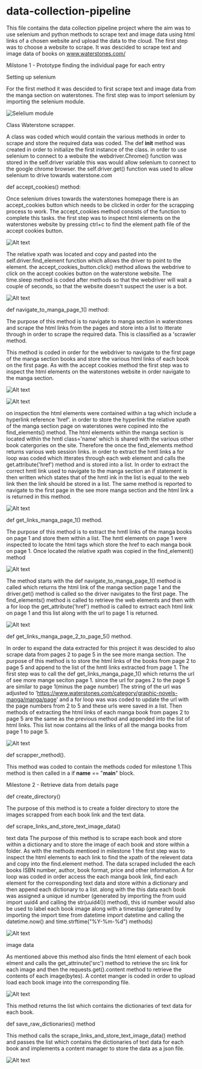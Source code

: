# data-collection-pipeline

This file contains the data collection pipeline project where the aim was to use selenium and python methods to scrape text and image data using html links of a chosen website and upload the data to the cloud. The first step was to choose a website to scrape. It was descided to scrape text and image data of books on www.waterstones.com/

Milstone 1 - Prototype finding the individual page for each entry

Setting up selenium

For the first method it was descided to first scrape text and image data from the manga section on waterstones. The first step was to import selenium by importing the selenium module. 

![Selelium module](project_images/Milestone_1-Selenium-module.PNG)

Class Waterstone scrapper.

A class was coded which would contain the various methods in order to scrape and store the required data was coded. The def __init__ method was created in order to initialize the first instance of the class. in order to use selenium to connect to a website the webdriver.Chrome() function was stored in the self.driver variable this was would allow selenium to connect to the google chrome browser. the self.driver.get() function was used to allow selenium to drive towards waterstone.com 

def accept_cookies() method:

Once selenium drives towards the waterstones homepage there is an accept_cookies button which needs to be clicked in order for the scrapping process to work. The accept_cookies method consists of the function to complete this tasks. the first step was to inspect html elements on the waterstones website by pressing ctrl+c to find the element path file of the accept cookies button. 

![Alt text](project_images/Milestone_1-accept_cookies_html.PNG)

The relative xpath  was located and copy and pasted into the self.driver.find_element function which allows the driver to point to the element. the accept_cookies_button.click() method allows the webdrive to click on the accept cookies button on the waterstone website. The time.sleep method is coded after methods so that the webdriver will wait a couple of seconds, so that the website doesn't suspect the user is a bot.

![Alt text](project_images/Milestone_1-accept_cookies_method.PNG)

def navigate_to_manga_page_1() method:

The purpose of this method is to navigate to manga section in waterstones and scrape the html links from the pages and store into a list to itterate through in order to scrape the required data. This is classified as a 'scrawler method.

This method is coded in order for the webdriver to navigate to the first page of the manga section books and store the various html links of each book on the first page. As with the accept cookies method the first step was to inspect the html elements on the waterstones website in order navigate to the manga section. 

![Alt text](project_images/Milestone_1-inspect_manga_section.PNG)

![Alt text](project_images/Milestone_1-inspect_manga_section_see_more.PNG)

on inspection the html elements were contained within a <a> tag which include a hyperlink reference 'href'. in order to store the hyperlink the relative xpath of the manga section page on waterstones were copined into the find_elements() method. The html elements within the manga section is located within the hmtl class='name' which is shared with the various other book catergories on the site. Therefore the once the find_elements method returns various web session links. in order to extract the hmtl links a for loop was coded which itterates through each web element and calls the get.attribute('href') method 
and is stored into a list. In order to extract the correct hmtl link used to navigate to the manga section an if statement is then written which states that of the hmtl  ink in the list is equal to the web link then the link should be stored in a list. The same  method is reported to navigate to the first page in the see more manga section and the html link a is returned in this method.

![Alt text](project_images/Milestone_1-navigate_to_manga_page_1.PNG)

def get_links_manga_page_1() method.

The purpose of this method is to extract the hmtl links of the manga books on page 1 and store them within a list. The hmtl elements on page 1 were inspected to locate the html tags which store the href to each manga book on page 1. Once located the relative xpath was copied in the find_element() method

![Alt text](project_images/Milestone_1-inspect_manga_section_page_1.PNG)

The method starts with the def navigate_to_manga_page_1() method is called which returns the html link of the manga section page 1 and the driver.get() method is called so the driver navigates to the first page. The find_elements() method is called to retrieve the web elements and then with a for loop the get_attribute('href') method is called to extract each html link on page 1 and this list along with the url to page 1 is returned. 


![Alt text](project_images/Milestone_1-get_links_manga_page_1.PNG)

def get_links_manga_page_2_to_page_5() method.

In order to expand the data extracted for this project it was descided to also scrape data from pages 2 to page 5 in the see more manga section. The purpose of this method is to store the html links of the books from page 2 to page 5 and append to the list of the hmtl links extracted from page 1. The first step was to call the def get_links_manga_page_1() which returns the url of  see more mange seciton page 1. since the url for pages 2 to the page 5 are similar to page 1(minus the page number) The string of the url was adjusted to 'https://www.waterstones.com/category/graphic-novels-manga/manga/page' and a for loop was was coded to update the url with the page numbers from 2 to 5 and these urls were saved in a list. Then methods of extracting the html links of each manga book from pages 2 to page 5 are the same as the previous method and appended into the list of html links. This list now contains all the links of all the manga books from page 1 to page 5.

![Alt text](project_images/Milestone_1-get_links_manga_page_2_to_5.PNG)

def scrapper_method().

This method was coded to contain the methods coded for milestone 1.This method is then called in a if __name__ == "__main__" block.

Milestone 2 - Retrieve data from details page

def create_directory()

The purpose of this method is to create a folder directory to store the images scrapped from each book link and the text data.

def scrape_links_and_store_text_image_data()

text data
The purpose of this method is to scrape each book and store within a dictionary and to store the image of each book and store within a folder. As with the methods mentioed in milestone 1 the first step was to inspect the html elements to each link to find the xpath of  the relevent data and copy into the find.element method. The data scraped included the each books ISBN number, author, book format, price and other information. A for loop was coded in order access the each manga book link, find each element for the corresponding  text data and store within a dictionary and then append each dictionary to a list. along with the this data each book was assigned a unique id number (generated by importing the from uuid import uuid4 and calling the str(uuid4()) method), this id number would also be used to label each book image along with a timestap (generated by importing the import time
from datetime import datetime and calling the datetime.now() and time.strftime("%Y-%m-%d") methods)

![Alt text](project_images/Milestone_2%20-scrape_links_and_store_text_and_image_data.PNG)

image data

As mentioned above this method also finds the html element of each book elment and calls the get_attrinute('src') method to retrieve the src link for each image and then the requests.get().content method to retrieve the contents of each image(bytes). A contet manger is coded in order to upload load each book image into the corresponding file. 

![Alt text](project_images/Milestone_2%20-scrape_links_and_store_text_and_image_data_2.PNG)

This method returns the list which contains the dictionaries of text data for each book.

def save_raw_dictionaries() method

This method calls the scrape_links_and_store_text_image_data() method and passes the list which contains the dictionaries of text data for each book and implements a content manager to store the data as a json file.

![Alt text](project_images/Milestone_2%20-%20Save_raw_dictionaries.PNG)

